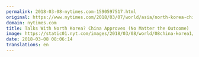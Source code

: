 ```yaml
---
permalink: 2018-03-08-nytimes.com-1590597517.html
original: https://www.nytimes.com/2018/03/07/world/asia/north-korea-china-talks.html?partner=rss&amp;emc=rss
domain: nytimes.com
title: Talks With North Korea? China Approves (No Matter the Outcome)
image: https://static01.nyt.com/images/2018/03/08/world/08china-korea1/08china-korea1-mediumThreeByTwo440.jpg
date: 2018-03-08 08:06:14
translations: en
---
```


